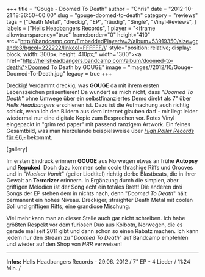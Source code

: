 +++
title = "Gouge - Doomed To Death"
author = "Chris"
date = "2012-10-21 18:36:50+00:00"
slug = "gouge-doomed-to-death"
category = "reviews"
tags = ["Death Metal", "dreckig", "EP", "räudig", "Single", "Vinyl-Reviews", ]
labels = ["Hells Headbangers Records", ]
player = "<iframe allowtransparency=\"true\" frameborder=\"0\" height=\"410\" src=\"http://bandcamp.com/EmbeddedPlayer/v=2/album=53919350/size=grande3/bgcol=222222/linkcol=FFFFFF/\" style=\"position: relative; display: block; width: 300px; height: 410px;\" width=\"300\"><a href=\"http://hellsheadbangers.bandcamp.com/album/doomed-to-death\">Doomed To Death by GOUGE</a></iframe>"
image = "images//2012/10/Gouge-Doomed-To-Death.jpg"
legacy = true
+++

Dreckig! Verdammt dreckig, was **GOUGE** da mit ihrem ersten Lebenszeichen präsentieren! Da wundert es mich nicht, dass "_Doomed To Death_" ohne Umwege über ein selbstfinanziertes Demo direkt als 7" über _Hells Headbangers_ erschienen ist. Dazu ist die Aufmachung auch richtig schick, wenn ich den Bildern aus dem Internet glauben darf - mir liegt leider wiedermal nur eine digitale Kopie zum Besprechen vor. Rotes Vinyl eingepackt in "grim red paper" mit passend ranzigem Artwork. Ein feines Gesamtbild, was man hierzulande beispielsweise über <a href="http://www.hrrshop.de/GOUGE-Doomed-to-Death-7">_High Roller Records_ für €6,-</a> bekommt.

[gallery]

Im ersten Eindruck erinnern **GOUGE** aus Norwegen etwas an frühe **Autopsy** und **Repuked**. Doch dazu kommen sehr coole thrashige Riffs und Grooves und in "_Nuclear Vomit_" (geiler Liedtitel) richtig derbe Blastbeats, die in ihrer Gewalt an **Terrorizer** erinnern. In Ergänzung durch die simplen, aber griffigen Melodien ist der Song echt ein totales Brett! Die anderen drei Songs der EP stehen dem in nichts nach, denn "_Doomed To Death_" hält permanent ein hohes Niveau. Dreckiger, straighter Death Metal mit coolen Soli und griffigen Riffs, eine grandiose Mischung.

Viel mehr kann man an dieser Stelle auch gar nicht schreiben. Ich habe größten Respekt vor dem furiosen Duo aus Kolbotn, Norwegen, die es gerade mal seit 2011 gibt und dann schon so einen Rabatz machen. Ich kann jedem nur den Stream zu "_Doomed To Death_" auf Bandcamp empfehlen und wieder auf den Shop von _HRR_ verweisen!





---
**Infos:**
Hells Headbangers Records -  29.06. 2012 / 
7" EP - 4 Lieder / 11:24 Min. / 
